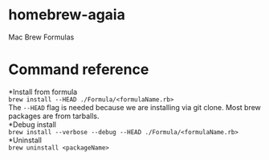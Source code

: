 # homebrew-agaia
Mac Brew Formulas


# Command reference
*Install from formula  
``brew install --HEAD ./Formula/<formulaName.rb>``  
The `--HEAD` flag is needed because we are installing via git clone. Most brew packages are from tarballs.  
*Debug install  
``brew install --verbose --debug --HEAD ./Formula/<formulaName.rb>``  
*Uninstall  
``brew uninstall <packageName>``  
